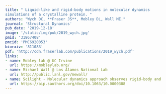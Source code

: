 ```yaml
---
title: " Liquid-like and rigid-body motions in molecular dynamics
simulations of a crystalline protein. "
authors: "Wych DC, **Fraser JS**, Mobley DL, Wall ME."
journal: 'Structural Dynamics'
pub_date: '2019-12-18'
image: '/static/img/pub/2019_wych.jpg'
pmid: '31867408'
pmcid: 'PMC6920053'
biorxiv: '811083'
pdf: 'http://cdn.fraserlab.com/publications/2019_wych.pdf'
links:
- name: Mobley lab @ UC Irvine
  url: https://mobleylab.org/
- name: Michael Wall @ Los Alamos National Lab
  url: http://public.lanl.gov/mewall/
- name: Scilight - Molecular dynamics approach observes rigid-body and liquid-like motion in protein crystals
  url: https://aip.sauthors.org/doi/10.1063/10.0000388
---
```

